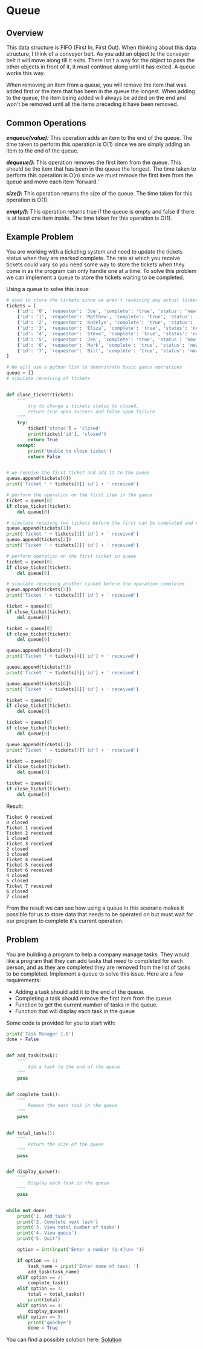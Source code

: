 # Queue

## Overview

This data structure is FIFO (First In, First Out). When thinking about this data structure, I think of a conveyor belt. As you add an object to the conveyor belt it will move along till it exits. There isn't a way for the object to pass the other objects in front of it, it must continue along until it has exited. A queue works this way.

When removing an item from a queue, you will remove the item that was added first or the item that has been in the queue the longest. When adding to the queue, the item being added will always be added on the end and won't be removed until all the items preceding it have been removed.

## Common Operations

**_enqueue(value):_**
This operation adds an item to the end of the queue. The time taken to perform this operation is O(1) since we are simply adding an item to the end of the queue.

**_dequeue():_** This operation removes the first item from the queue. This should be the item that has been in the queue the longest. The time taken to perform this operation is O(n) since we must remove the first item from the queue and move each item 'forward.'

**_size():_** This operation returns the size of the queue. The time taken for this operation is O(1).

**_empty():_** This operation returns true if the queue is empty and false if there is at least one item inside. The time taken for this operation is O(1).

## Example Problem

You are working with a ticketing system and need to update the tickets status when they are marked complete. The rate at which you receive tickets could vary so you need some way to store the tickets when they come in as the program can only handle one at a time. To solve this problem we can implement a queue to store the tickets waiting to be completed.

Using a queue to solve this issue:

```python
# used to store the tickets since we aren't receiving any actual tickets
tickets = [
    {'id': '0', 'requestor': 'Joe', 'complete': 'true', 'status': 'new'},
    {'id': '1', 'requestor': 'Matthew', 'complete': 'true', 'status': 'new'},
    {'id': '2', 'requestor': 'Katelyn', 'complete': 'true', 'status': 'new'},
    {'id': '3', 'requestor': 'Eliza', 'complete': 'true', 'status': 'new'},
    {'id': '4', 'requestor': 'Steve', 'complete': 'true', 'status': 'new'},
    {'id': '5', 'requestor': 'Jen', 'complete': 'true', 'status': 'new'},
    {'id': '6', 'requestor': 'Mark', 'complete': 'true', 'status': 'new'},
    {'id': '7', 'requestor': 'Bill', 'complete': 'true', 'status': 'new'},
]

# We will use a python list to demonstrate basic queue operations
queue = []
# simulate receiving of tickets


def close_ticket(ticket):
    """
        try to change a tickets status to closed,
        return true upon success and false upon failure
    """
    try:
        ticket['status'] = 'closed'
        print(ticket['id'], 'closed')
        return True
    except:
        print('Unable to close ticket')
        return False


# we receive the first ticket and add it to the queue
queue.append(tickets[0])
print('Ticket ' + tickets[0]['id'] + ' received')

# perform the operation on the first item in the queue
ticket = queue[0]
if close_ticket(ticket):
    del queue[0]

# simulate receivng two tickets before the first can be completed and removed
queue.append(tickets[1])
print('Ticket ' + tickets[1]['id'] + ' received')
queue.append(tickets[2])
print('Ticket ' + tickets[2]['id'] + ' received')

# perform operation on the first ticket in queue
ticket = queue[0]
if close_ticket(ticket):
    del queue[0]

# simulate receiving another ticket before the operation completes
queue.append(tickets[3])
print('Ticket ' + tickets[3]['id'] + ' received')

ticket = queue[0]
if close_ticket(ticket):
    del queue[0]

ticket = queue[0]
if close_ticket(ticket):
    del queue[0]

queue.append(tickets[4])
print('Ticket ' + tickets[4]['id'] + ' received')

queue.append(tickets[5])
print('Ticket ' + tickets[5]['id'] + ' received')

queue.append(tickets[6])
print('Ticket ' + tickets[6]['id'] + ' received')

ticket = queue[0]
if close_ticket(ticket):
    del queue[0]

ticket = queue[0]
if close_ticket(ticket):
    del queue[0]

queue.append(tickets[7])
print('Ticket ' + tickets[7]['id'] + ' received')

ticket = queue[0]
if close_ticket(ticket):
    del queue[0]

ticket = queue[0]
if close_ticket(ticket):
    del queue[0]

```

Result:

```
Ticket 0 received
0 closed
Ticket 1 received
Ticket 2 received
1 closed
Ticket 3 received
2 closed
3 closed
Ticket 4 received
Ticket 5 received
Ticket 6 received
4 closed
5 closed
Ticket 7 received
6 closed
7 closed
```

From the result we can see how using a queue in this scenario makes it possible for us to store data that needs to be operated on but must wait for our program to complete it's current operation.

## Problem

You are building a program to help a company manage tasks. They would like a program that they can add tasks that need to completed for each person, and as they are completed they are removed from the list of tasks to be completed. Implement a queue to solve this issue. Here are a few requirements:

- Adding a task should add it to the end of the queue.
- Completing a task should remove the first item from the queue.
- Function to get the current number of tasks in the queue.
- Function that will display each task in the queue

Some code is provided for you to start with:

```python
print('Task Manager 1.0')
done = False


def add_task(task):
    """
        Add a task to the end of the queue
    """
    pass


def complete_task():
    """
        Remove the next task in the queue
    """
    pass


def total_tasks():
    """
        Return the size of the queue
    """
    pass


def display_queue():
    """
        Display each task in the queue
    """
    pass


while not done:
    print('1. Add task')
    print('2. Complete next task')
    print('3. View total number of tasks')
    print('4. View queue')
    print('5. Quit')

    option = int(input('Enter a number (1-4)\n> '))

    if option == 1:
        task_name = input('Enter name of task: ')
        add_task(task_name)
    elif option == 2:
        complete_task()
    elif option == 3:
        total = total_tasks()
        print(total)
    elif option == 4:
        display_queue()
    elif option == 5:
        print('goodbye')
        done = True

```

You can find a possible solution here: [Solution](task-manager-solution.py)
